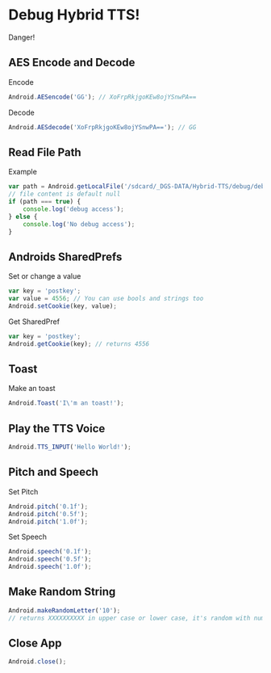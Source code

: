 # Debug Hybrid TTS!
Danger!

## AES Encode and Decode
Encode
```javascript
Android.AESencode('GG'); // XoFrpRkjgoKEw8ojYSnwPA==
```

Decode
```javascript
Android.AESdecode('XoFrpRkjgoKEw8ojYSnwPA=='); // GG
```

## Read File Path
Example
```javascript
var path = Android.getLocalFile('/sdcard/_DGS-DATA/Hybrid-TTS/debug/debug.tst');
// file content is default null
if (path === true) {
    console.log('debug access');
} else {
    console.log('No debug access');
}
```

## Androids SharedPrefs
Set or change a value
```javascript
var key = 'postkey';
var value = 4556; // You can use bools and strings too
Android.setCookie(key, value);
```

Get SharedPref
```javascript
var key = 'postkey';
Android.getCookie(key); // returns 4556
```

## Toast
Make an toast
```javascript
Android.Toast('I\'m an toast!');
```

## Play the TTS Voice
```javascript
Android.TTS_INPUT('Hello World!');
```

## Pitch and Speech
Set Pitch
```javascript
Android.pitch('0.1f');
Android.pitch('0.5f');
Android.pitch('1.0f');
```

Set Speech
```javascript
Android.speech('0.1f');
Android.speech('0.5f');
Android.speech('1.0f');
```

## Make Random String
```javascript
Android.makeRandomLetter('10');
// returns XXXXXXXXXX in upper case or lower case, it's random with numbers
```

## Close App
```javascript
Android.close();
```